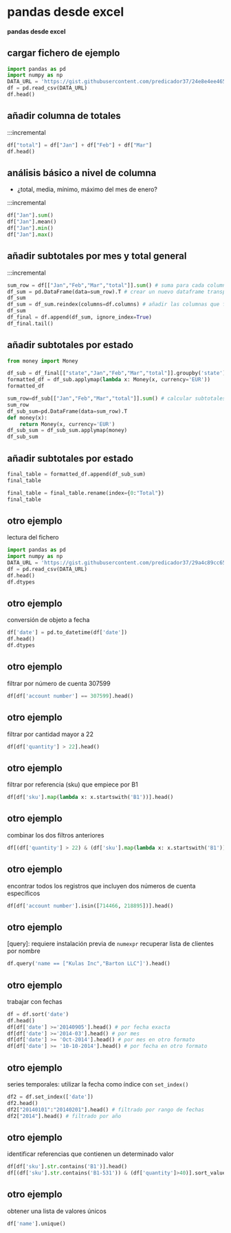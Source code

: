 # pandas desde excel
#### pandas desde excel

## cargar fichero de ejemplo

~~~~python
import pandas as pd
import numpy as np
DATA_URL = 'https://gist.githubusercontent.com/predicador37/24e8e4ee465956aa923bc0add5309118/raw/0f076cc91b06dd8190d10ede1810fc3c22029eda/gistfile1.txt'
df = pd.read_csv(DATA_URL)
df.head()
~~~~


## añadir columna de totales
 
:::incremental

~~~~python
df["total"] = df["Jan"] + df["Feb"] + df["Mar"]
df.head()
~~~~

## análisis básico a nivel de columna

- ¿total, media, mínimo, máximo del mes de enero?

:::incremental

~~~~python
df["Jan"].sum()
df["Jan"].mean()
df["Jan"].min()
df["Jan"].max()
~~~~

## añadir subtotales por mes y total general

:::incremental

~~~~python
sum_row = df[["Jan","Feb","Mar","total"]].sum() # suma para cada columna
df_sum = pd.DataFrame(data=sum_row).T # crear un nuevo dataframe transpuesto
df_sum
df_sum = df_sum.reindex(columns=df.columns) # añadir las columnas que faltan
df_sum
df_final = df.append(df_sum, ignore_index=True)
df_final.tail()
~~~~

## añadir subtotales por estado

~~~~python
from money import Money

df_sub = df_final[["state","Jan","Feb","Mar","total"]].groupby('state').sum()
formatted_df = df_sub.applymap(lambda x: Money(x, currency='EUR'))
formatted_df

sum_row=df_sub[["Jan","Feb","Mar","total"]].sum() # calcular subtotales como en el caso anterior
sum_row
df_sub_sum=pd.DataFrame(data=sum_row).T
def money(x):
    return Money(x, currency='EUR')
df_sub_sum = df_sub_sum.applymap(money)
df_sub_sum
~~~~

## añadir subtotales por estado

~~~~python
final_table = formatted_df.append(df_sub_sum)
final_table

final_table = final_table.rename(index={0:"Total"})
final_table
~~~~

## otro ejemplo

lectura del fichero

~~~~python
import pandas as pd
import numpy as np
DATA_URL = 'https://gist.githubusercontent.com/predicador37/29a4c89cc652d3b201ec718377cbfd11/raw/d6a5adcc0534138fc8e2275cc7780b054136c3e3/excel-data-2.csv'
df = pd.read_csv(DATA_URL)
df.head()
df.dtypes
~~~~

## otro ejemplo

conversión de objeto a fecha

~~~~python
df['date'] = pd.to_datetime(df['date'])
df.head()
df.dtypes
~~~~

## otro ejemplo

filtrar por número de cuenta 307599

~~~~python
df[df['account number'] == 307599].head()
~~~~

## otro ejemplo

filtrar por cantidad mayor a 22

~~~~python
df[df['quantity'] > 22].head()
~~~~

## otro ejemplo

filtrar por referencia (sku) que empiece por B1

~~~~python
df[df['sku'].map(lambda x: x.startswith('B1'))].head()
~~~~

## otro ejemplo

combinar los dos filtros anteriores

~~~~python
df[(df['quantity'] > 22) & (df['sku'].map(lambda x: x.startswith('B1')))].head()
~~~~

## otro ejemplo

encontrar todos los registros que incluyen dos números de cuenta específicos

~~~~python
df[df['account number'].isin([714466, 218895])].head()
~~~~

## otro ejemplo

[query]: requiere instalación previa de `numexpr`
recuperar lista de clientes por nombre

~~~~python
df.query('name == ["Kulas Inc","Barton LLC"]').head()
~~~~

## otro ejemplo

trabajar con fechas

~~~~python
df = df.sort('date')
df.head()
df[df['date'] >='20140905'].head() # por fecha exacta
df[df['date'] >='2014-03'].head() # por mes
df[df['date'] >= 'Oct-2014'].head() # por mes en otro formato
df[df['date'] >= '10-10-2014'].head() # por fecha en otro formato
~~~~

## otro ejemplo

series temporales: utilizar la fecha como índice con `set_index()`

~~~~python
df2 = df.set_index(['date'])
df2.head()
df2["20140101":"20140201"].head() # filtrado por rango de fechas
df2["2014"].head() # filtrado por año
~~~~

## otro ejemplo

identificar referencias que contienen un determinado valor

~~~~python
df[df['sku'].str.contains('B1')].head()
df[(df['sku'].str.contains('B1-531')) & (df['quantity']>40)].sort_values(by=['quantity','name'],ascending=[0,1])
~~~~

## otro ejemplo
obtener una lista de valores únicos

~~~~python
df['name'].unique()
~~~~

